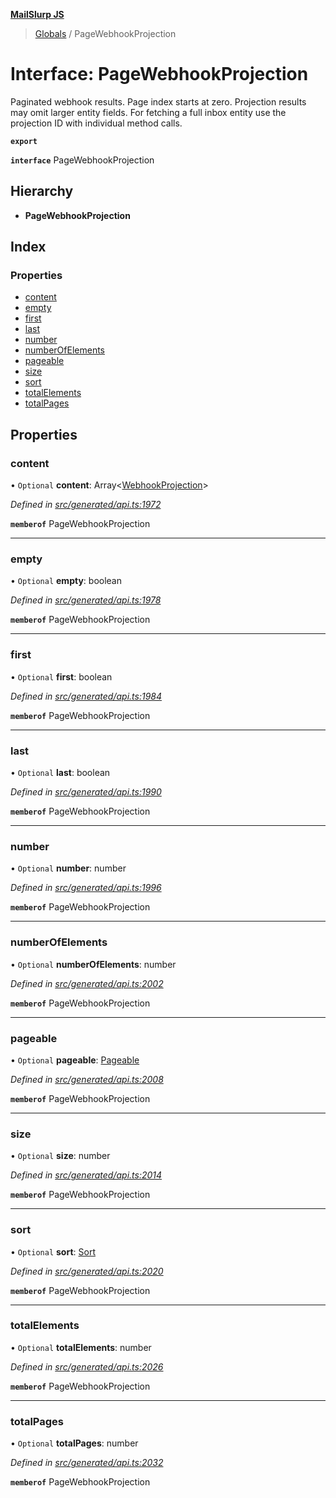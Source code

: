 **[MailSlurp JS](../README.md)**

> [Globals](../README.md) / PageWebhookProjection

# Interface: PageWebhookProjection

Paginated webhook results. Page index starts at zero. Projection results may omit larger entity fields. For fetching a full inbox entity use the projection ID with individual method calls.

**`export`** 

**`interface`** PageWebhookProjection

## Hierarchy

* **PageWebhookProjection**

## Index

### Properties

* [content](pagewebhookprojection.md#content)
* [empty](pagewebhookprojection.md#empty)
* [first](pagewebhookprojection.md#first)
* [last](pagewebhookprojection.md#last)
* [number](pagewebhookprojection.md#number)
* [numberOfElements](pagewebhookprojection.md#numberofelements)
* [pageable](pagewebhookprojection.md#pageable)
* [size](pagewebhookprojection.md#size)
* [sort](pagewebhookprojection.md#sort)
* [totalElements](pagewebhookprojection.md#totalelements)
* [totalPages](pagewebhookprojection.md#totalpages)

## Properties

### content

• `Optional` **content**: Array\<[WebhookProjection](webhookprojection.md)>

*Defined in [src/generated/api.ts:1972](https://github.com/mailslurp/mailslurp-client/blob/717d89d/src/generated/api.ts#L1972)*

**`memberof`** PageWebhookProjection

___

### empty

• `Optional` **empty**: boolean

*Defined in [src/generated/api.ts:1978](https://github.com/mailslurp/mailslurp-client/blob/717d89d/src/generated/api.ts#L1978)*

**`memberof`** PageWebhookProjection

___

### first

• `Optional` **first**: boolean

*Defined in [src/generated/api.ts:1984](https://github.com/mailslurp/mailslurp-client/blob/717d89d/src/generated/api.ts#L1984)*

**`memberof`** PageWebhookProjection

___

### last

• `Optional` **last**: boolean

*Defined in [src/generated/api.ts:1990](https://github.com/mailslurp/mailslurp-client/blob/717d89d/src/generated/api.ts#L1990)*

**`memberof`** PageWebhookProjection

___

### number

• `Optional` **number**: number

*Defined in [src/generated/api.ts:1996](https://github.com/mailslurp/mailslurp-client/blob/717d89d/src/generated/api.ts#L1996)*

**`memberof`** PageWebhookProjection

___

### numberOfElements

• `Optional` **numberOfElements**: number

*Defined in [src/generated/api.ts:2002](https://github.com/mailslurp/mailslurp-client/blob/717d89d/src/generated/api.ts#L2002)*

**`memberof`** PageWebhookProjection

___

### pageable

• `Optional` **pageable**: [Pageable](pageable.md)

*Defined in [src/generated/api.ts:2008](https://github.com/mailslurp/mailslurp-client/blob/717d89d/src/generated/api.ts#L2008)*

**`memberof`** PageWebhookProjection

___

### size

• `Optional` **size**: number

*Defined in [src/generated/api.ts:2014](https://github.com/mailslurp/mailslurp-client/blob/717d89d/src/generated/api.ts#L2014)*

**`memberof`** PageWebhookProjection

___

### sort

• `Optional` **sort**: [Sort](sort.md)

*Defined in [src/generated/api.ts:2020](https://github.com/mailslurp/mailslurp-client/blob/717d89d/src/generated/api.ts#L2020)*

**`memberof`** PageWebhookProjection

___

### totalElements

• `Optional` **totalElements**: number

*Defined in [src/generated/api.ts:2026](https://github.com/mailslurp/mailslurp-client/blob/717d89d/src/generated/api.ts#L2026)*

**`memberof`** PageWebhookProjection

___

### totalPages

• `Optional` **totalPages**: number

*Defined in [src/generated/api.ts:2032](https://github.com/mailslurp/mailslurp-client/blob/717d89d/src/generated/api.ts#L2032)*

**`memberof`** PageWebhookProjection
